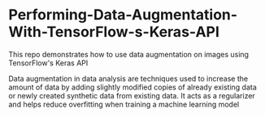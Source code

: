 # Performing-Data-Augmentation-With-TensorFlow-s-Keras-API

This repo demonstrates how to use data augmentation on images using TensorFlow's Keras API

Data augmentation in data analysis are techniques used to increase the amount of data by adding slightly modified copies of already existing data or newly created synthetic data from existing data.
It acts as a regularizer and helps reduce overfitting when training a machine learning model
